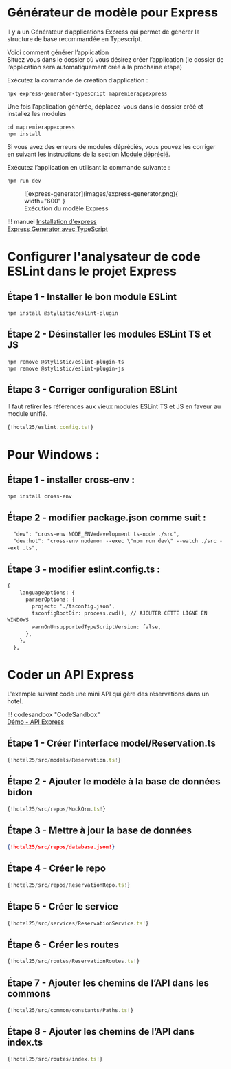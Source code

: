 # Générateur de modèle pour Express  

Il y a un Générateur d’applications Express qui permet de générer la structure de base recommandée en Typescript. 

Voici comment générer l’application  
Situez vous dans le dossier où vous désirez créer l’application (le dossier de l’application sera automatiquement créé à la prochaine étape)  

Exécutez la commande de création d’application :  

``` nodejsrepl title="console"
npx express-generator-typescript mapremierappexpress
```

Une fois l’application générée, déplacez-vous dans le dossier créé et installez les modules  

``` nodejsrepl title="console"
cd mapremierappexpress
npm install 
```

Si vous avez des erreurs de modules dépréciés, vous pouvez les corriger en suivant les instructions de la section [Module déprécié](module_deprecie.md).

Exécutez l’application en utilisant la commande suivante :  

``` nodejsrepl title="console"
npm run dev 
```

<figure markdown>
  ![express-generator](images/express-generator.png){ width="600" }
  <figcaption>Exécution du modèle Express</figcaption>
</figure>

!!! manuel 
    [Installation d'express](https://expressjs.com/fr/starter/installing.html)  
    [Express Generator avec TypeScript](https://github.com/seanpmaxwell/express-generator-typescript)  


# Configurer l'analysateur de code __ESLint__ dans le projet Express  

## Étape 1 - Installer le bon module ESLint 

```
npm install @stylistic/eslint-plugin
```

## Étape 2 - Désinstaller les modules ESLint TS et JS  

```
npm remove @stylistic/eslint-plugin-ts
npm remove @stylistic/eslint-plugin-js
```

## Étape 3 - Corriger configuration ESLint  

Il faut retirer les références aux vieux modules ESLint TS et JS en faveur au module unifié.  

``` ts title="eslint.config.ts"
{!hotel25/eslint.config.ts!}  
```

# Pour Windows :  

## Étape 1 - installer cross-env :  

```
npm install cross-env
```   

## Étape 2 - modifier package.json comme suit :  

```
  "dev": "cross-env NODE_ENV=development ts-node ./src",
  "dev:hot": "cross-env nodemon --exec \"npm run dev\" --watch ./src --ext .ts",
```  

## Étape 3 - modifier eslint.config.ts :  

```
{
    languageOptions: {
      parserOptions: {
        project: './tsconfig.json',
        tsconfigRootDir: process.cwd(), // AJOUTER CETTE LIGNE EN WINDOWS
        warnOnUnsupportedTypeScriptVersion: false,
      },
    },
  },
```   

# Coder un API Express  

L'exemple suivant code une mini API qui gère des réservations dans un hotel.  

!!! codesandbox "CodeSandbox"  
    [Démo - API Express](https://codesandbox.io/p/sandbox/github/jaixan/developpementweb3/tree/main/code/hotel25)  

## Étape 1 - Créer l’interface model/Reservation.ts  


``` ts title="models/Reservation.ts"
{!hotel25/src/models/Reservation.ts!}

```

## Étape 2 - Ajouter le modèle à la base de données bidon 

``` ts title="repos/MockOrm.ts"
{!hotel25/src/repos/MockOrm.ts!}

```

## Étape 3 - Mettre à jour la base de données  

``` json title="repos/database.json"  
{!hotel25/src/repos/database.json!}
```  

## Étape 4 - Créer le repo  

``` ts title="repos/ReservationRepo.ts"  
{!hotel25/src/repos/ReservationRepo.ts!}

```

## Étape 5 - Créer le service  

``` ts title="services/ReservationService.ts"
{!hotel25/src/services/ReservationService.ts!}

```

## Étape 6 - Créer les routes  

``` ts title="routes/ReservationRoutes.ts"
{!hotel25/src/routes/ReservationRoutes.ts!}

```

## Étape 7 - Ajouter les chemins de l’API dans les commons  

``` ts title="/common/constants/Paths.ts"
{!hotel25/src/common/constants/Paths.ts!}

```

## Étape 8 - Ajouter les chemins de l’API dans index.ts  

``` ts title="routes/index.ts"
{!hotel25/src/routes/index.ts!}

```